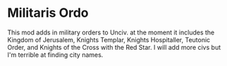 # Militaris Ordo
This mod adds in military orders to Unciv. at the moment it includes the Kingdom of Jerusalem, Knights Templar, Knights Hospitaller, Teutonic Order, and Knights of the Cross with the Red Star.
 I will add more civs but I'm terrible at finding city names.
